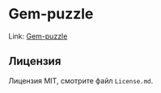 # Gem-puzzle

Link: [Gem-puzzle](http://ligalaiz.github.io/gem-puzzle/)

## Лицензия

Лицензия MIT, смотрите файл `License.md`.
